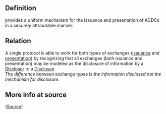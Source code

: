 ## Definition

provides a uniform mechanism for the issuance and presentation of ACDCs in a securely attributable manner.

## Relation

A single protocol is able to work for both types of exchanges ([issuance](issuance-exchange.md) and [presentation](presentation-exchange.md)) by recognizing that all exchanges (both issuance and presentation) may be modeled as the disclosure of information by a [Discloser](discloser.md) to a [Disclosee](disclosee.md).\
The _difference_ between exchange types is _the information disclosed not the mechanism for disclosure_.

## More info at source

([Source](https://github.com/WebOfTrust/ietf-ipex/blob/main/draft-ssmith-ipex.md))
